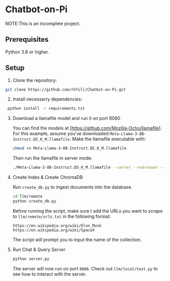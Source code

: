 # Chatbot-on-Pi
NOTE:This is an incomplete project.

## Prerequisites
Python 3.8 or higher. 

## Setup
1. Clone the repository:
```bash
git clone https://github.com/rhfill/Chatbot-on-Pi.git
```

2. Install necessarry dependencies:
```bash
 python install -r requirements.txt
```

3. Download a llamafile model and run it on port 8080

   You can find the models at [https://github.com/Mozilla-Ocho/llamafile].
   For this example, assume you've downloaded `Meta-Llama-3-8B-Instruct.Q5_K_M.llamafile`. Make
   the llamafile executable with:
   ```bash
   chmod +x Meta-Llama-3-8B-Instruct.Q5_K_M.llamafile
   ```
   Then run the llamafile in server mode:
   ```bash
   ./Meta-Llama-3-8B-Instruct.Q5_K_M.llamafile --server --nobrowser --embedding --port 8080
   ```
4. Create Index & Create ChromaDB

   Run `create_db.py` to ingest documents into the database.
   ```bash
   cd llm/remote
   python create_db.py
   ```
   Before running the script, make sure t add the URLs you want to scrape to `llm/remote/urls.txt` in the following format:
   ```
   https://en.wikipedia.org/wiki/Elon_Musk
   https://en.wikipedia.org/wiki/SpaceX
   ```
   The script will prompt you to input the name of the collection.
5. Run Chat & Query Server

   ```bash
   python server.py
   ```
   The server will now run on port `8000`. Check out `llm/local/test.py` to see how to interact with the server.
